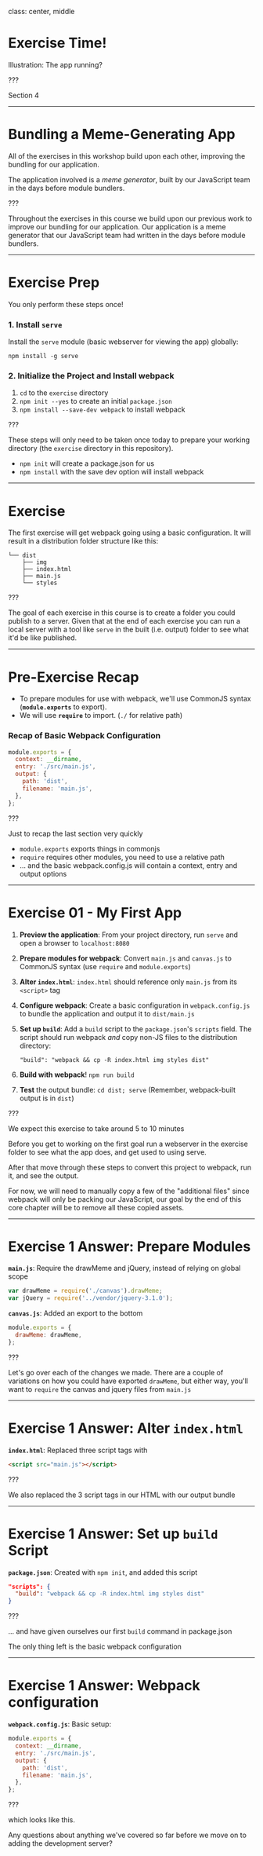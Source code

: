 class: center, middle
# Exercise Time!
Illustration: The app running?

???

Section 4

---

# Bundling a Meme-Generating App

All of the exercises in this workshop build upon each other, improving the bundling for our application.

The application involved is a _meme generator_, built by our JavaScript team in the days before module bundlers.

???

Throughout the exercises in this course we build upon our previous work to improve our bundling for our application.  Our application is a meme generator that our JavaScript team had written in the days before module bundlers.

---

# Exercise Prep

You only perform these steps once!

### 1. Install `serve`

Install the `serve` module (basic webserver for viewing the app) globally:

`npm install -g serve`

### 2. Initialize the Project and Install webpack

1. `cd` to the `exercise` directory
2. `npm init --yes` to create an initial `package.json`
3. `npm install --save-dev webpack` to install webpack

???


These steps will only need to be taken once today to prepare your working directory (the `exercise` directory in this repository).

- `npm init` will create a package.json for us
- `npm install` with the save dev option will install webpack

---

# Exercise

The first exercise will get webpack going using a basic configuration. It will result in a distribution folder structure like this:

```
└── dist
    ├── img
    ├── index.html
    ├── main.js
    └── styles
```

???

The goal of each exercise in this course is to create a folder you could publish to a server. Given that at the end of each exercise you can run a local server with a tool like `serve` in the built (i.e. output) folder to see what it'd be like published.

---

# Pre-Exercise Recap

* To prepare modules for use with webpack, we'll use CommonJS syntax (**`module.exports`** to export).
* We will use **`require`** to import. (`./` for relative path)

### Recap of Basic Webpack Configuration

```js
module.exports = {
  context: __dirname,
  entry: './src/main.js',
  output: {
    path: 'dist',
    filename: 'main.js',
  },
};
```

???

Just to recap the last section very quickly
- `module.exports` exports things in commonjs
- `require` requires other modules, you need to use a relative path
- ... and the basic webpack.config.js will contain a context, entry and output options

---

# Exercise 01 - My First App

1. **Preview the application**: From your project directory, run `serve` and open a browser to `localhost:8080`
2. **Prepare modules for webpack**: Convert `main.js` and `canvas.js` to CommonJS syntax (use `require` and `module.exports`)
3. **Alter `index.html`**: `index.html` should reference only `main.js` from its `<script>` tag
4. **Configure webpack**: Create a basic configuration in `webpack.config.js` to bundle the application and output it to `dist/main.js`
5. **Set up `build`**: Add a `build` script to the `package.json`'s `scripts` field. The script should run webpack _and_ copy non-JS files to the distribution directory:

    `"build": "webpack && cp -R index.html img styles dist"`

6. **Build with webpack**! `npm run build`
7. **Test** the output bundle: `cd dist; serve` (Remember, webpack-built output is in `dist`)

???

We expect this exercise to take around 5 to 10 minutes

Before you get to working on the first goal run a webserver in the exercise folder to see what the app does, and get used to using serve.

After that move through these steps to convert this project to webpack, run it, and see the output.

For now, we will need to manually copy a few of the "additional files" since webpack will only be packing our JavaScript, our goal by the end of this core chapter will be to remove all these copied assets.

---

# Exercise 1 Answer: Prepare Modules

**`main.js`**: Require the drawMeme and jQuery, instead of relying on global scope
```js
var drawMeme = require('./canvas').drawMeme;
var jQuery = require('../vendor/jquery-3.1.0');
```

**`canvas.js`**: Added an export to the bottom

```js
module.exports = {
  drawMeme: drawMeme,
};
```

???

Let's go over each of the changes we made.  There are a couple of variations on how
you could have exported `drawMeme`, but either way, you'll want to `require` the canvas and jquery files from `main.js`

---
# Exercise 1 Answer: Alter `index.html`

**`index.html`**: Replaced three script tags with

```html
<script src="main.js"></script>
```

???

We also replaced the 3 script tags in our HTML with our output bundle

---
# Exercise 1 Answer: Set up `build` Script

**`package.json`**: Created with `npm init`, and added this script

```json
"scripts": {
  "build": "webpack && cp -R index.html img styles dist"
}
```

???

... and have given ourselves our first `build` command in package.json

The only thing left is the basic webpack configuration

---

# Exercise 1 Answer: Webpack configuration

**`webpack.config.js`**: Basic setup:
```js
module.exports = {
  context: __dirname,
  entry: './src/main.js',
  output: {
    path: 'dist',
    filename: 'main.js',
  },
};
```

???

which looks like this.

Any questions about anything we've covered so far before we move on to adding the development server?

